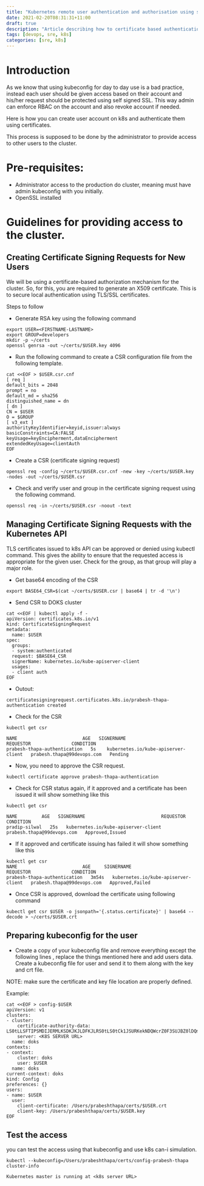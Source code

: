 ```yaml
---
title: "Kubernetes remote user authentication and authorisation using self signed certificates."
date: 2021-02-20T08:31:31+11:00
draft: true
description: "Article describing how to certificate based authentication stragety for accessing k8s cluster."
tags: [devops, sre, k8s]
categories: [sre, k8s]
---
```


# Introduction

As we know that using kubeconfig for day to day use is a bad practice, instead each user should be given access based on their account and his/her request should be protected using self signed SSL. This way admin can enforce RBAC on the account and also revoke account if needed.

Here is how you can create user account on k8s and authenticate them using certificates.

This process is supposed to be done by the administrator to provide access to other users to the cluster.

# Pre-requisites:
* Administrator access to the production do cluster, meaning must have admin kubeconfig with you initially.
* OpenSSL installed

# Guidelines for providing access to the cluster.

## Creating Certificate Signing Requests for New Users

We will be using a certificate-based authorization mechanism for the cluster. So, for this, you are required to generate an X509 certificate. This is to secure local authentication using TLS/SSL certificates.

Steps to follow

* Generate RSA key using the following command

```
export USER=<FIRSTNAME-LASTNAME>
export GROUP=developers
mkdir -p ~/certs
openssl genrsa -out ~/certs/$USER.key 4096
```

* Run the following command to create a CSR configuration file from the following template.
```
cat <<EOF > $USER.csr.cnf
[ req ]
default_bits = 2048
prompt = no
default_md = sha256
distinguished_name = dn
[ dn ]
CN = $USER              
O = $GROUP
[ v3_ext ]                                
authorityKeyIdentifier=keyid,issuer:always
basicConstraints=CA:FALSE                
keyUsage=keyEncipherment,dataEncipherment
extendedKeyUsage=clientAuth
EOF
```


* Create a CSR (certificate signing request) 
```
openssl req -config ~/certs/$USER.csr.cnf -new -key ~/certs/$USER.key -nodes -out ~/certs/$USER.csr
```

* Check and verify user and group in the certificate signing request using the following command. 
```
openssl req -in ~/certs/$USER.csr -noout -text
```

## Managing Certificate Signing Requests with the Kubernetes API
TLS certificates issued to k8s API can be approved or denied using kubectl command. This gives the ability to ensure that the requested access is appropriate for the given user. Check for the group, as that group will play a major role. 

* Get base64 encoding of the CSR 
```
export BASE64_CSR=$(cat ~/certs/$USER.csr | base64 | tr -d '\n')
```


* Send CSR to DOKS cluster 
```
cat <<EOF | kubectl apply -f -
apiVersion: certificates.k8s.io/v1
kind: CertificateSigningRequest
metadata:
  name: $USER
spec:
  groups:
  - system:authenticated
  request: $BASE64_CSR
  signerName: kubernetes.io/kube-apiserver-client
  usages:
  - client auth
EOF
```

* Outout:
```
certificatesigningrequest.certificates.k8s.io/prabesh-thapa-authentication created
```

* Check for the CSR 
```
kubectl get csr

NAME                        AGE   SIGNERNAME                            REQUESTOR               CONDITION
prabesh-thapa-authentication   5s    kubernetes.io/kube-apiserver-client   prabesh.thapa@99devops.com   Pending
```

* Now, you need to approve the CSR request. 

```
kubectl certificate approve prabesh-thapa-authentication
```

* Check for CSR status again, if it approved and a certificate has been issued it will show something like this 

```
kubectl get csr                       

NAME         AGE   SIGNERNAME                            REQUESTOR               CONDITION
pradip-silwal   25s   kubernetes.io/kube-apiserver-client   prabesh.thapa@99devops.com   Approved,Issued
```

* If it approved and certificate issuing has failed it will show something like this 

```
kubectl get csr                                      
NAME                        AGE     SIGNERNAME                            REQUESTOR               CONDITION
prabesh-thapa-authentication   3m54s   kubernetes.io/kube-apiserver-client   prabesh.thapa@99devops.com   Approved,Failed
```

* Once CSR is approved, download the certificate using following command 

```
kubectl get csr $USER -o jsonpath='{.status.certificate}' | base64 --decode > ~/certs/$USER.crt
```

## Preparing kubeconfig for the user

* Create a copy of your kubeconfig file and remove everything except the following lines , replace the things mentioned here and add users data. Create a kubeconfig file for user and send it to them along with the key and crt file.

NOTE: make sure the certificate and key file location are properly defined.


Example:
```
cat <<EOF > config-$USER
apiVersion: v1
clusters:
- cluster:
    certificate-authority-data: LS0tLLSFTIPSMDIJERMLKSDKJKJLDFKJLRS0tLS0tCk1JSURKekNDQWcrZ0F3SUJBZ0lDQm<REDACTED>
    server: <K8S SERVER URL>
  name: doks
contexts:
- context:
    cluster: doks
    user: $USER
  name: doks
current-context: doks
kind: Config
preferences: {}
users:
- name: $USER
  user:
    client-certificate: /Users/prabeshthapa/certs/$USER.crt
    client-key: /Users/prabeshthapa/certs/$USER.key
EOF
```

## Test the access

you can test the access using that kubeconfig and use k8s can-i simulation.

```
kubectl --kubeconfig=/Users/prabeshthapa/certs/config-prabesh-thapa cluster-info

Kubernetes master is running at <k8s server URL>
```